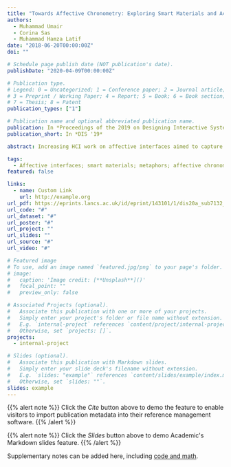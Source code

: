 ```yaml
---
title: "Towards Affective Chronometry: Exploring Smart Materials and Actuators for Real-time Representations of Changes in Arousal"
authors:
  - Muhammad Umair
  - Corina Sas
  - Muhammad Hamza Latif
date: "2018-06-20T00:00:00Z"
doi: ""

# Schedule page publish date (NOT publication's date).
publishDate: "2020-04-09T00:00:00Z"

# Publication type.
# Legend: 0 = Uncategorized; 1 = Conference paper; 2 = Journal article;
# 3 = Preprint / Working Paper; 4 = Report; 5 = Book; 6 = Book section;
# 7 = Thesis; 8 = Patent
publication_types: ["1"]

# Publication name and optional abbreviated publication name.
publication: In *Proceedings of the 2019 on Designing Interactive Systems Conference - DIS '19*
publication_short: In *DIS '19*

abstract: Increasing HCI work on affective interfaces aimed to capture and communicate users' emotions in order to support self-understanding. While most such interfaces employ traditional screen-based displays, more novel approaches have started to investigate smart materials and actuators-based prototypes. In this paper, we describe our exploration of smart materials and actuators leveraging their temporal qualities as well as common metaphors for real-time representation of changes in arousal through visual and haptic modalities. This exploration provided rationale for the design and implementation of six novel wrist-worn prototypes evaluated with 12 users who wore them over 2 days. Our findings describe how people use them in daily life, and how their material-driven qualities such as responsiveness, duration, rhythm, inertia, aliveness and range shape people's emotion identification, attribution, and regulation. Our findings led to four design implications including support for affective chronometry for both raise and decay time of emotional response, design for slowness, and for expressiveness.

tags:
  - Affective interfaces; smart materials; metaphors; affective chronometry; emotional awareness.
featured: false

links:
  - name: Custom Link
    url: http://example.org
url_pdf: https://eprints.lancs.ac.uk/id/eprint/143101/1/dis20a_sub7132_i8.pdf
url_code: "#"
url_dataset: "#"
url_poster: "#"
url_project: ""
url_slides: ""
url_source: "#"
url_video: "#"

# Featured image
# To use, add an image named `featured.jpg/png` to your page's folder.
# image:
#   caption: 'Image credit: [**Unsplash**]()'
#   focal_point: ""
#   preview_only: false

# Associated Projects (optional).
#   Associate this publication with one or more of your projects.
#   Simply enter your project's folder or file name without extension.
#   E.g. `internal-project` references `content/project/internal-project/index.md`.
#   Otherwise, set `projects: []`.
projects:
  - internal-project

# Slides (optional).
#   Associate this publication with Markdown slides.
#   Simply enter your slide deck's filename without extension.
#   E.g. `slides: "example"` references `content/slides/example/index.md`.
#   Otherwise, set `slides: ""`.
slides: example
---
```


{{% alert note %}}
Click the _Cite_ button above to demo the feature to enable visitors to import publication metadata into their reference management software.
{{% /alert %}}

{{% alert note %}}
Click the _Slides_ button above to demo Academic's Markdown slides feature.
{{% /alert %}}

Supplementary notes can be added here, including [code and math](https://sourcethemes.com/academic/docs/writing-markdown-latex/).
